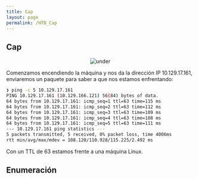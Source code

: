 ```yaml
---
title: Cap
layout: page
permalink: /HTB_Cap
---
```


<h2 class="amarillo">Cap</h2>
<div id="imgs" style="text-align: center;">
  <img src="" alt="under" oncontextmenu="return false;">
</div>

Comenzamos encendiendo la máquina y nos da la dirección IP 10.129.17.161, enviaremos un paquete para saber a que nos estamos enfrentando:

```bash
❯ ping -c 5 10.129.17.161
PING 10.129.17.161 (10.129.166.121) 56(84) bytes of data.
64 bytes from 10.129.17.161: icmp_seq=1 ttl=63 time=115 ms
64 bytes from 10.129.17.161: icmp_seq=2 ttl=63 time=112 ms
64 bytes from 10.129.17.161: icmp_seq=3 ttl=63 time=109 ms
64 bytes from 10.129.17.161: icmp_seq=4 ttl=63 time=108 ms
64 bytes from 10.129.17.161: icmp_seq=5 ttl=63 time=111 ms
--- 10.129.17.161 ping statistics ---
5 packets transmitted, 5 received, 0% packet loss, time 4006ms
rtt min/avg/max/mdev = 108.120/110.928/115.225/2.492 ms
```

Con un TTL de 63 estamos frente a una máquina Linux.
<h2 class="amarillo">Enumeración</h2>

